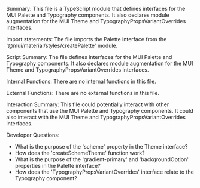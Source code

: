 Summary:
This file is a TypeScript module that defines interfaces for the MUI Palette and Typography components. It also declares module augmentation for the MUI Theme and TypographyPropsVariantOverrides interfaces.

Import statements:
The file imports the Palette interface from the '@mui/material/styles/createPalette' module.

Script Summary:
The file defines interfaces for the MUI Palette and Typography components. It also declares module augmentation for the MUI Theme and TypographyPropsVariantOverrides interfaces.

Internal Functions:
There are no internal functions in this file.

External Functions:
There are no external functions in this file.

Interaction Summary:
This file could potentially interact with other components that use the MUI Palette and Typography components. It could also interact with the MUI Theme and TypographyPropsVariantOverrides interfaces.

Developer Questions:
- What is the purpose of the 'scheme' property in the Theme interface?
- How does the 'createSchemeTheme' function work?
- What is the purpose of the 'gradient-primary' and 'backgroundOption' properties in the Palette interface?
- How does the 'TypographyPropsVariantOverrides' interface relate to the Typography component?